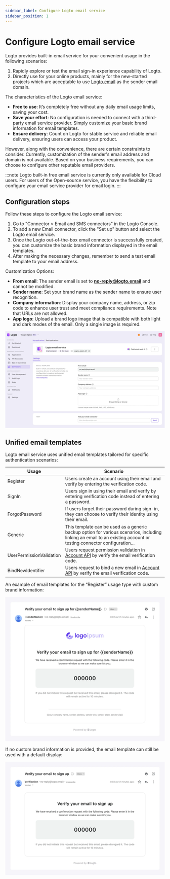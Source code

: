 ```yaml
---
sidebar_label: Configure Logto email service
sidebar_position: 1
---
```


# Configure Logto email service

Logto provides built-in email service for your convenient usage in the following scenarios:

1. Rapidly explore or test the email sign-in experience capability of Logto.
2. Directly use for your online products, mainly for the new-started projects which are acceptable to use [Logto.email](http://Logto.email) as the sender email domain.

The characteristics of the Logto email service:

- **Free to use**: It’s completely free without any daily email usage limits, saving your cost.
- **Save your effort**: No configuration is needed to connect with a third-party email service provider. Simply customize your basic brand information for email templates.
- **Ensure delivery**: Count on Logto for stable service and reliable email delivery, ensuring users can access your product.

However, along with the convenience, there are certain constraints to consider. Currently, customization of the sender's email address and domain is not available. Based on your business requirements, you can choose to configure other reputable email providers.

:::note
Logto built-in free email service is currently only available for Cloud users. For users of the Open-source service, you have the flexibility to configure your email service provider for email login.
:::

## Configuration steps

Follow these steps to configure the Logto email service:

1. Go to "Connector > Email and SMS connectors" in the Logto Console.
2. To add a new Email connector, click the "Set up" button and select the Logto email service.
3. Once the Logto out-of-the-box email connector is successfully created, you can customize the basic brand information displayed in the email templates.
4. After making the necessary changes, remember to send a test email template to your email address.

Customization Options:

- **From email**: The sender email is set to **[no-reply@logto.email](mailto:no-reply@logto.email)** and cannot be modified.
- **Sender name**: Set your brand name as the sender name to ensure user recognition.
- **Company information**: Display your company name, address, or zip code to enhance user trust and meet compliance requirements. Note that URLs are not allowed.
- **App logo**: Upload a brand logo image that is compatible with both light and dark modes of the email. Only a single image is required.

![Configure Logto email service](../assets/configure-logto-email-service.webp)

## Unified email templates

Logto email service uses unified email templates tailored for specific authentication scenarios:

| Usage                    | Scenario                                                                                                                                                          |
| ------------------------ | ----------------------------------------------------------------------------------------------------------------------------------------------------------------- |
| Register                 | Users create an account using their email and verify by entering the verification code.                                                                           |
| SignIn                   | Users sign in using their email and verify by entering verification code instead of entering a password.                                                          |
| ForgotPassword           | If users forget their password during sign-in, they can choose to verify their identity using their email.                                                        |
| Generic                  | This template can be used as a generic backup option for various scenarios, including linking an email to an existing account or testing connector configuration… |
| UserPermissionValidation | Users request permission validation in [Account API](../../interact-with-account-api/README.mdx) by verify the email verification code.                           |
| BindNewIdentifier        | Users request to bind a new email in [Account API](../../interact-with-account-api/README.mdx) by verify the email verification code.                             |

An example of email templates for the “Register” usage type with custom brand information:

![Register email template](../assets/register-email-template.webp)

If no custom brand information is provided, the email template can still be used with a default display:

![Default email template without custom info](../assets/default-email-template-without-custom-info.webp)
